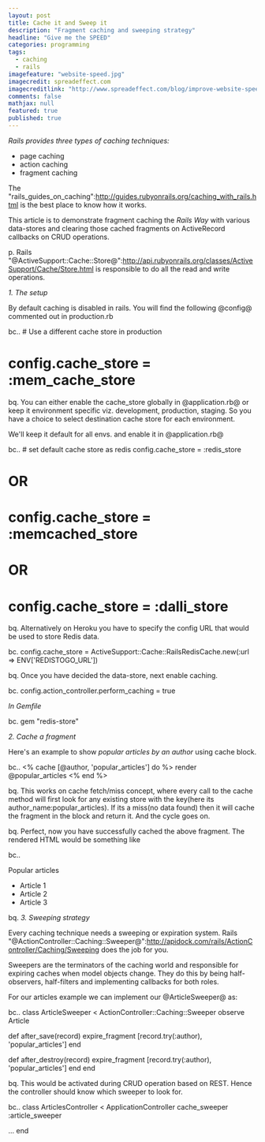 ```yaml
---
layout: post
title: Cache it and Sweep it
description: "Fragment caching and sweeping strategy"
headline: "Give me the SPEED"
categories: programming
tags: 
  - caching
  - rails
imagefeature: "website-speed.jpg"
imagecredit: spreadeffect.com
imagecreditlink: "http://www.spreadeffect.com/blog/improve-website-speed/"
comments: false
mathjax: null
featured: true
published: true
---
```


*Rails provides three types of caching techniques:*

  * page caching
  * action caching
  * fragment caching

The "rails_guides_on_caching":http://guides.rubyonrails.org/caching_with_rails.html is the best place to know how it works.

This article is to demonstrate fragment caching the *Rails Way* with various data-stores and clearing those cached fragments on ActiveRecord callbacks on CRUD operations.

p. Rails "@ActiveSupport::Cache::Store@":http://api.rubyonrails.org/classes/ActiveSupport/Cache/Store.html is responsible to do all the read and write operations.

*1. The setup*

By default caching is disabled in rails. You will find the following @config@ commented out in production.rb

bc..  # Use a different cache store in production
   # config.cache_store = :mem_cache_store

bq. You can either enable the cache_store globally in @application.rb@ or keep it environment specific viz. development, production, staging. So you have a choice to select destination cache store for each environment.

We'll keep it default for all envs. and enable it in @application.rb@

bc..  # set default cache store as redis
   config.cache_store = :redis_store
   # OR
   # config.cache_store = :memcached_store
   # OR
   # config.cache_store = :dalli_store

bq. Alternatively on Heroku you have to specify the config URL that would be used to store Redis data.

bc. config.cache_store = ActiveSupport::Cache::RailsRedisCache.new(:url => ENV['REDISTOGO_URL'])

bq. Once you have decided the data-store, next enable caching.

bc. config.action_controller.perform_caching = true

_In Gemfile_

bc. gem "redis-store"

*2. Cache a fragment*

Here's an example to show _popular articles by an author_ using cache block.

bc.. <% cache [@author, 'popular_articles'] do %>
  render @popular_articles
<% end %>

bq. This works on cache fetch/miss concept, where every call to the cache method will first look for any existing store with the key(here its author_name:popular_articles). If its a miss(no data found) then it will cache the fragment in the block and return it. And the cycle goes on.

bq. Perfect, now you have successfully cached the above fragment. The rendered HTML would be something like

bc.. <p>Popular articles<p>
<ul>
 <li>Article 1</li>
 <li>Article 2</li>
 <li>Article 3</li>
</ul>

bq. *3. Sweeping strategy*

Every caching technique needs a sweeping or expiration system.
Rails "@ActionController::Caching::Sweeper@":http://apidock.com/rails/ActionController/Caching/Sweeping does the job for you.

Sweepers are the terminators of the caching world and responsible for expiring caches when model objects change. They do this by being half-observers, half-filters and implementing callbacks for both roles.

For our articles example we can implement our @ArticleSweeper@ as:

bc.. class ArticleSweeper < ActionController::Caching::Sweeper
  observe Article
 
  def after_save(record)
  expire_fragment [record.try(:author), 'popular_articles']
  end
 
  def after_destroy(record)
  expire_fragment [record.try(:author), 'popular_articles']
  end
end

bq. This would be activated during CRUD operation based on REST. Hence the controller should know which sweeper to look for.

bc.. class ArticlesController < ApplicationController
  cache_sweeper :article_sweeper

  ...
end